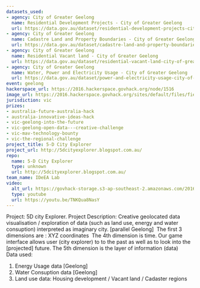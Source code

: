 ```yaml
---
datasets_used:
- agency: City of Greater Geelong
  name: Residential Development Projects - City of Greater Geelong
  url: https://data.gov.au/dataset/residential-development-projects-city-of-greater-geelong
- agency: City of Greater Geelong
  name: Cadastre Land and Property Boundaries - City of Greater Geelong
  url: https://data.gov.au/dataset/cadastre-land-and-property-boundaries-city-of-greater-geelong
- agency: City of Greater Geelong
  name: Residential Vacant land - City of Greater Geelong
  url: https://data.gov.au/dataset/residential-vacant-land-city-of-greater-geelong
- agency: City of Greater Geelong
  name: Water, Power and Electricity Usage - City of Greater Geelong
  url: https://data.gov.au/dataset/power-and-electricity-usage-city-of-greater-geelong
event: geelong
hackerspace_url: https://2016.hackerspace.govhack.org/node/1516
image_url: https://2016.hackerspace.govhack.org/sites/default/files/field/image/004_0.jpg
jurisdiction: vic
prizes:
- australia-future-australia-hack
- australia-innovative-ideas-hack
- vic-geelong-into-the-future
- vic-geelong-open-data---creative-challenge
- vic-mav-technology-bounty
- vic-the-regional-challenge
project_title: 5-D City Explorer
project_url: http://5dcityexplorer.blogspot.com.au/
repo:
  name: 5-D City Explorer
  type: unknown
  url: http://5dcityexplorer.blogspot.com.au/
team_name: IDeEA Lab
video:
  alt_url: https://govhack-storage.s3-ap-southeast-2.amazonaws.com/2016/IDEEA_SUBMISSION.mp4
  type: youtube
  url: https://youtu.be/TNKQua8NasY
---
```


Project: 5D city Explorer.
Project Description: Creative geolocated data visualisation / exploration of data (such as land use, energy and water consuption) interpreted as imaginary city. [parallel Geelong] 
The first 3 dimensions are : XYZ coordinates 
The 4th dimension is time. Our game interface allows user (city explorer) to to the past as well as to look into the [projected] future.
The 5th dimension is the layer of information (data)
 
Data used:
1) Energy Usage data [Geelong]
2) Water Consuption data [Geelong]
3) Land use data: Housing development / Vacant land / Cadaster regions